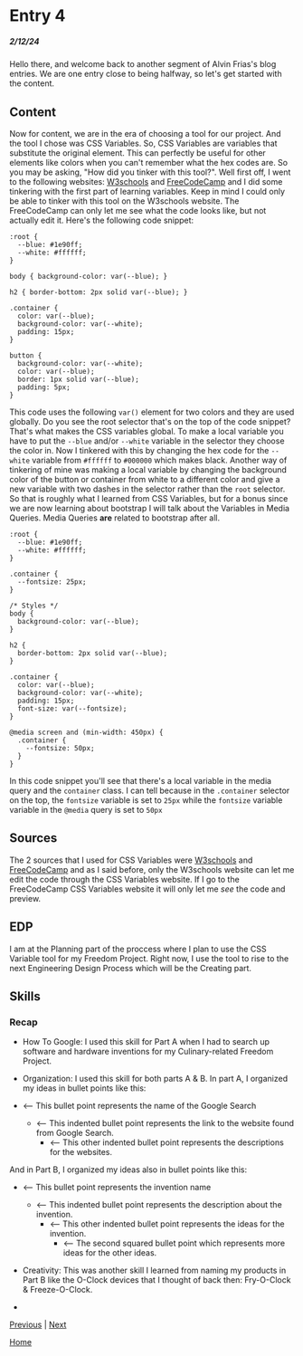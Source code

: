 # Entry 4
##### 2/12/24

Hello there, and welcome back to another segment of Alvin Frias's blog entries. We are one entry close to being halfway, so let's get started with the content.

## Content

Now for content, we are in the era of choosing a tool for our project. And the tool I chose was CSS Variables. So, CSS Variables are variables that substitute the original element. This can perfectly be useful for other elements like colors when you can't remember what the hex codes are. So you may be asking, "How did you tinker with this tool?". Well first off, I went to the following websites: [W3schools](https://www.w3schools.com/css/css3_variables.asp) and [FreeCodeCamp](https://www.freecodecamp.org/news/what-are-css-variables-and-how-to-use-them/) and I did some tinkering with the first part of learning variables. Keep in mind I could only be able to tinker with this tool on the W3schools website. The FreeCodeCamp can only let me see what the code looks like, but not actually edit it. Here's the following code snippet:

```
:root {
  --blue: #1e90ff;
  --white: #ffffff;
}

body { background-color: var(--blue); }

h2 { border-bottom: 2px solid var(--blue); }

.container {
  color: var(--blue);
  background-color: var(--white);
  padding: 15px;
}

button {
  background-color: var(--white);
  color: var(--blue);
  border: 1px solid var(--blue);
  padding: 5px;
}
```

This code uses the following `var()` element for two colors and they are used globally. Do you see the root selector that's on the top of the code snippet? That's what makes the CSS variables global. To make a local variable you have to put the `--blue` and/or `--white` variable in the selector they choose the color in. Now I tinkered with this by changing the hex code for the `--white` variable from `#ffffff` to `#000000` which makes black. Another way of tinkering of mine was making a local variable by changing the background color of the button or container from white to a different color and give a new variable with two dashes in the selector rather than the `root` selector. So that is roughly what I learned from CSS Variables, but for a bonus since we are now learning about bootstrap I will talk about the Variables in Media Queries. Media Queries **are** related to bootstrap after all.

```
:root {
  --blue: #1e90ff;
  --white: #ffffff;
}

.container {
  --fontsize: 25px;
}

/* Styles */
body {
  background-color: var(--blue);
}

h2 {
  border-bottom: 2px solid var(--blue);
}

.container {
  color: var(--blue);
  background-color: var(--white);
  padding: 15px;
  font-size: var(--fontsize);
}

@media screen and (min-width: 450px) {
  .container {
    --fontsize: 50px;
  }
}
```
In this code snippet you'll see that there's a local variable in the media query and the `container` class. I can tell because in the `.container` selector on the top, the `fontsize` variable is set to `25px` while the `fontsize` variable variable in the `@media` query is set to `50px`

## Sources
The 2 sources that I used for CSS Variables were [W3schools](https://www.w3schools.com/css/css3_variables.asp) and [FreeCodeCamp](https://www.freecodecamp.org/news/what-are-css-variables-and-how-to-use-them/) and as I said before, only the W3schools website can let me edit the code through the CSS Variables website. If I go to the FreeCodeCamp CSS Variables website it will only let me _see_ the code and preview.

## EDP
I am at the Planning part of the proccess where I plan to use the CSS Variable tool for my Freedom Project. Right now, I use the tool to rise to the next Engineering Design Process which will be the Creating part.

## Skills
### Recap
* How To Google: I used this skill for Part A when I had to search up software and hardware inventions for my Culinary-related Freedom Project.

* Organization: I used this skill for both parts A & B. In part A, I organized my ideas in bullet points like this:
* <-- This bullet point represents the name of the Google Search
  * <-- This indented bullet point represents the link to the website found from Google Search.
    * <-- This other indented bullet point represents the descriptions for the websites.

And in Part B, I organized my ideas also in bullet points like this:
* <-- This bullet point represents the invention name
  * <-- This indented bullet point represents the description about the invention.
    * <-- This other indented bullet point represents the ideas for the invention.
      * <-- The second squared bullet point which represents more ideas for the other ideas.

* Creativity: This was another skill I learned from naming my products in Part B like the O-Clock devices that I thought of back then: Fry-O-Clock & Freeze-O-Clock.

* 

[Previous](entry03.md) | [Next](entry05.md)

[Home](../README.md)
